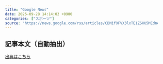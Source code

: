 ```yaml
---
title: "Google News"
date: 2025-09-28 14:14:03 +0900
categories: ["スポーツ"]
source: "https://news.google.com/rss/articles/CBMif0FVX3lxTE1ZSXU5MEdneGxpQnRFRzJBbzhoQWVXdFV4Wkl0Rm14b3JTd0NqaWhIMU9oeVNNUXZGMUhjSFdsd2NMUDlZOHpPOFRQZHduTUU3ck1qQjNxaTgyejdScUNIWVR4OWljeTNKcV9PUUdIanI4Tzhzd2YyeUU0UTBWMG8?oc=5"
---
```


## 記事本文（自動抽出）
<body class="y0K44d EA71Tc" id="readabilityBody"></body>

[出典はこちら](https://news.google.com/rss/articles/CBMif0FVX3lxTE1ZSXU5MEdneGxpQnRFRzJBbzhoQWVXdFV4Wkl0Rm14b3JTd0NqaWhIMU9oeVNNUXZGMUhjSFdsd2NMUDlZOHpPOFRQZHduTUU3ck1qQjNxaTgyejdScUNIWVR4OWljeTNKcV9PUUdIanI4Tzhzd2YyeUU0UTBWMG8?oc=5)
